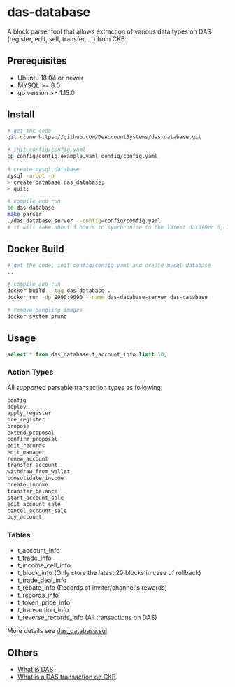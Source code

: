 # das-database
A block parser tool that allows extraction of various data types on DAS
(register, edit, sell, transfer, ...) from CKB
## Prerequisites
* Ubuntu 18.04 or newer
* MYSQL >= 8.0
* go version >= 1.15.0


## Install
```bash
# get the code
git clone https://github.com/DeAccountSystems/das-database.git

# init config/config.yaml
cp config/config.example.yaml config/config.yaml
 
# create mysql database
mysql -uroot -p
> create database das_database;
> quit;

# compile and run
cd das-database
make parser
./das_database_server --config=config/config.yaml
# it will take about 3 hours to synchronize to the latest data(Dec 6, 2021)
```

## Docker Build
```bash
# get the code, init config/config.yaml and create mysql database
...

# compile and run
docker build --tag das-database .
docker run -dp 9090:9090 --name das-database-server das-database

# remove dangling images 
docker system prune 
```

## Usage
```sql
select * from das_database.t_account_info limit 10;
```

### Action Types
All supported parsable transaction types as following:

```txt
config              
deploy              
apply_register      
pre_register        
propose             
extend_proposal     
confirm_proposal    
edit_records        
edit_manager        
renew_account       
transfer_account    
withdraw_from_wallet
consolidate_income  
create_income       
transfer_balance    
start_account_sale  
edit_account_sale   
cancel_account_sale 
buy_account         
```

### Tables

* t_account_info
* t_trade_info
* t_income_cell_info
* t_block_info (Only store the latest 20 blocks in case of rollback)
* t_trade_deal_info
* t_rebate_info (Records of inviter/channel's rewards)
* t_records_info
* t_token_price_info
* t_transaction_info 
* t_reverse_records_info (All transactions on DAS)

More details see [das_database.sql](https://github.com/DeAccountSystems/das-database/blob/main/dao/das_database.sql)

## Others
* [What is DAS](https://github.com/DeAccountSystems/das-contracts/blob/master/docs/en/Overview-of-DAS.md)
* [What is a DAS transaction on CKB](https://github.com/DeAccountSystems/das-contracts/blob/master/docs/en/Data-Structure-and-Protocol/Transaction-Structure.md)